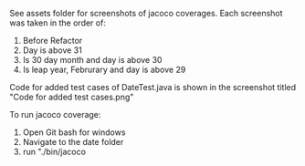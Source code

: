 See assets folder for screenshots of jacoco coverages. Each screenshot was taken in the order of:
1. Before Refactor
2. Day is above 31
3. Is 30 day month and day is above 30
4. Is leap year, Februrary and day is above 29

Code for added test cases of DateTest.java is shown in the screenshot titled "Code for added test cases.png"

To run jacoco coverage:
1. Open Git bash for windows
2. Navigate to the date folder
3. run "./bin/jacoco